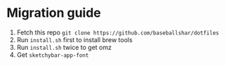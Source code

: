 # Migration guide
1. Fetch this repo `git clone https://github.com/baseballshar/dotfiles`
2. Run `install.sh` first to install brew tools
3. Run `install.sh` twice to get omz
4. Get `sketchybar-app-font`
